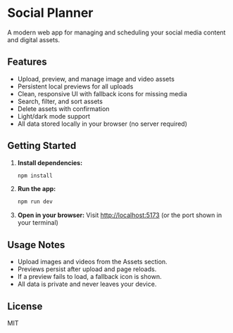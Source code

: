 # Social Planner

A modern web app for managing and scheduling your social media content and digital assets.

## Features

- Upload, preview, and manage image and video assets
- Persistent local previews for all uploads
- Clean, responsive UI with fallback icons for missing media
- Search, filter, and sort assets
- Delete assets with confirmation
- Light/dark mode support
- All data stored locally in your browser (no server required)

## Getting Started

1. **Install dependencies:**
   ```bash
   npm install
   ```
2. **Run the app:**
   ```bash
   npm run dev
   ```
3. **Open in your browser:**
   Visit [http://localhost:5173](http://localhost:5173) (or the port shown in your terminal)

## Usage Notes

- Upload images and videos from the Assets section.
- Previews persist after upload and page reloads.
- If a preview fails to load, a fallback icon is shown.
- All data is private and never leaves your device.

## License

MIT
